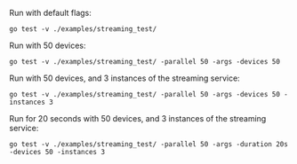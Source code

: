
Run with default flags:

```
go test -v ./examples/streaming_test/
```

Run with 50 devices:

```
go test -v ./examples/streaming_test/ -parallel 50 -args -devices 50
```

Run with 50 devices, and 3 instances of the streaming service:

```
go test -v ./examples/streaming_test/ -parallel 50 -args -devices 50 -instances 3
```

Run for 20 seconds with 50 devices, and 3 instances of the streaming service:

```
go test -v ./examples/streaming_test/ -parallel 50 -args -duration 20s -devices 50 -instances 3
```
